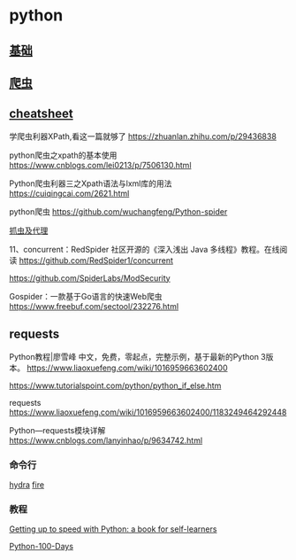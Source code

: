 # python

## [基础](./python.base.md)
## [爬虫](./python.spider.md)
## [cheatsheet](https://github.com/gto76/python-cheatsheet)

学爬虫利器XPath,看这一篇就够了
https://zhuanlan.zhihu.com/p/29436838

python爬虫之xpath的基本使用
https://www.cnblogs.com/lei0213/p/7506130.html

Python爬虫利器三之Xpath语法与lxml库的用法
https://cuiqingcai.com/2621.html

python爬虫
https://github.com/wuchangfeng/Python-spider 

[抓虫及代理](https://github.com/SpiderClub/haipproxy)



11、concurrent：RedSpider 社区开源的《深入浅出 Java 多线程》教程。在线阅读
https://github.com/RedSpider1/concurrent

https://github.com/SpiderLabs/ModSecurity

Gospider：一款基于Go语言的快速Web爬虫
https://www.freebuf.com/sectool/232276.html

## requests

Python教程|廖雪峰
中文，免费，零起点，完整示例，基于最新的Python 3版本。
https://www.liaoxuefeng.com/wiki/1016959663602400

https://www.tutorialspoint.com/python/python_if_else.htm

requests
https://www.liaoxuefeng.com/wiki/1016959663602400/1183249464292448

Python—requests模块详解
https://www.cnblogs.com/lanyinhao/p/9634742.html


### 命令行

[hydra](https://github.com/facebookresearch/hydra)
[fire](https://github.com/google/python-fire)

### 教程

[Getting up to speed with Python: a book for self-learners](https://github.com/joaoventura/full-speed-python)

[Python-100-Days](https://github.com/jackfrued/Python-100-Days)
